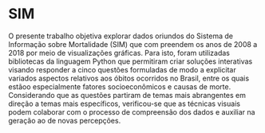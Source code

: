 # SIM

O presente trabalho objetiva explorar dados oriundos do Sistema de Informação sobre Mortalidade (SIM) que com preendem os anos de 2008 a 2018 por meio de visualizações gráficas. Para isto, foram utilizadas bibliotecas da linguagem Python que permitiram criar soluções interativas visando responder a cinco questões formuladas de modo a explicitar variados aspectos relativos aos óbitos ocorridos no Brasil, entre os quais estãoo especialmente fatores socioeconômicos e causas de morte. Considerando que as questões partiram de temas mais abrangentes em direção a temas mais específicos, verificou-se que as técnicas visuais podem colaborar com o processo de compreensão dos dados e auxiliar na geração ao de novas percepções.
